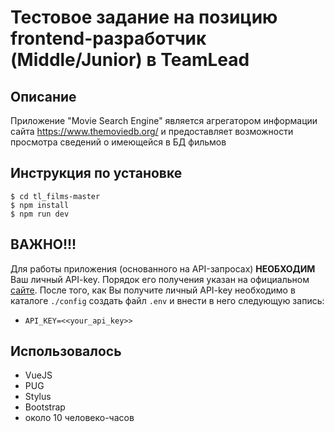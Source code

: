 # Тестовое задание на позицию frontend-разработчик (Middle/Junior) в TeamLead

## Описание
Приложение "Movie Search Engine" является агрегатором информации сайта https://www.themoviedb.org/ и предоставляет возможности просмотра сведений о имеющейся в БД фильмов

## Инструкция по установке
```
$ cd tl_films-master
$ npm install
$ npm run dev
```
## ВАЖНО!!!

Для работы приложения (основанного на API-запросах) **НЕОБХОДИМ** Ваш личный API-key. Порядок его получения указан на официальном [сайте](https://developers.themoviedb.org/3/getting-started/introduction). После того, как Вы получите личный API-key необходимо в каталоге `./config` создать файл `.env` и внести в него следующую запись: 

+ `API_KEY=<<your_api_key>>`

## Использовалось

+ VueJS
+ PUG
+ Stylus
+ Bootstrap
+ около 10 человеко-часов
